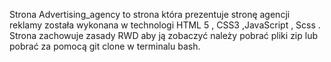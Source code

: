 Strona Advertising_agency to strona która prezentuje stronę agencji reklamy została wykonana w technologi HTML 5 , CSS3 ,JavaScript , Scss . Strona zachowuje zasady RWD aby ją zobaczyć należy pobrać pliki zip lub pobrać za pomocą git clone w terminalu bash.
